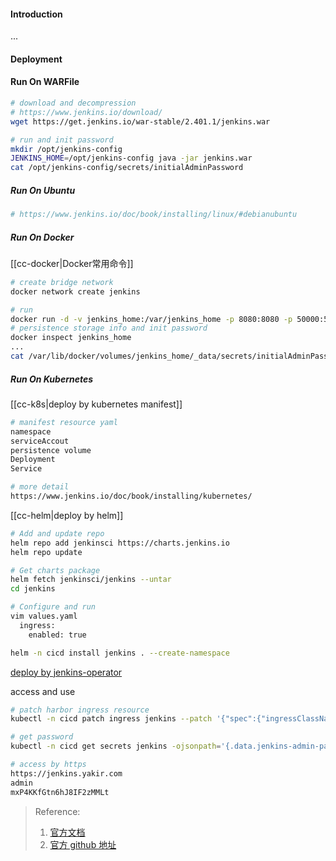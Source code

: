 #### Introduction
...


#### Deployment
#### Run On WARFile
```bash
# download and decompression
# https://www.jenkins.io/download/
wget https://get.jenkins.io/war-stable/2.401.1/jenkins.war

# run and init password
mkdir /opt/jenkins-config
JENKINS_HOME=/opt/jenkins-config java -jar jenkins.war
cat /opt/jenkins-config/secrets/initialAdminPassword
```

##### Run On Ubuntu
```bash
# https://www.jenkins.io/doc/book/installing/linux/#debianubuntu
```

##### Run On Docker
[[cc-docker|Docker常用命令]]
```bash
# create bridge network
docker network create jenkins

# run 
docker run -d -v jenkins_home:/var/jenkins_home -p 8080:8080 -p 50000:50000 --restart=on-failure jenkins/jenkins:lts-jdk11 --name jenkins
# persistence storage info and init password
docker inspect jenkins_home
...
cat /var/lib/docker/volumes/jenkins_home/_data/secrets/initialAdminPassword 

```


##### Run On Kubernetes
[[cc-k8s|deploy by kubernetes manifest]]
```bash
# manifest resource yaml
namespace
serviceAccout
persistence volume
Deployment
Service

# more detail
https://www.jenkins.io/doc/book/installing/kubernetes/
```

[[cc-helm|deploy by helm]]
```bash
# Add and update repo
helm repo add jenkinsci https://charts.jenkins.io
helm repo update

# Get charts package
helm fetch jenkinsci/jenkins --untar  
cd jenkins

# Configure and run
vim values.yaml
  ingress:
    enabled: true

helm -n cicd install jenkins . --create-namespace

```

[deploy by jenkins-operator](https://jenkinsci.github.io/kubernetes-operator/docs/getting-started/latest/)

access and use
```bash
# patch harbor ingress resource
kubectl -n cicd patch ingress jenkins --patch '{"spec":{"ingressClassName": "nginx"}}'

# get password
kubectl -n cicd get secrets jenkins -ojsonpath='{.data.jenkins-admin-password}' |base64 -d 

# access by https
https://jenkins.yakir.com
admin
mxP4KKfGtn6hJ8IF2zMMLt
```



> Reference:
> 1. [官方文档](https://www.jenkins.io/doc/book/installing/)
> 2. [官方 github 地址](https://github.com/jenkinsci/jenkins)
